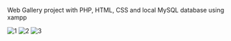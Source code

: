 Web Gallery project with PHP, HTML, CSS and local MySQL database using xampp

![1](https://github.com/ivelin-ivan0v/web-gallery/assets/57407936/7ddc1d8c-f695-4bd3-8f81-45f381e2d91a)
![2](https://github.com/ivelin-ivan0v/web-gallery/assets/57407936/90e2afd0-783e-40e9-b401-01b069157c97)
![3](https://github.com/ivelin-ivan0v/web-gallery/assets/57407936/56ebf629-5b10-4a05-b97e-4eab7ccc1082)
